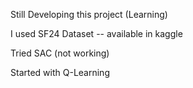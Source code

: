 Still Developing this project (Learning)

I used SF24 Dataset -- available in kaggle

Tried SAC (not working)


Started with Q-Learning
